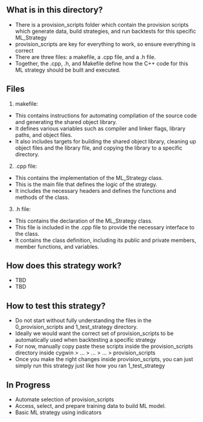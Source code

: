 ## What is in this directory?
- There is a provision_scripts folder which contain the provision scripts which generate data, build strategies, and run backtests for this specific ML_Strategy
- provision_scripts are key for everything to work, so ensure everything is correct
- There are three files: a makefile, a .cpp file, and a .h file.
- Together, the .cpp, .h, and Makefile define how the C++ code for this ML strategy should be built and executed.

## Files
1. makefile:
- This contains instructions for automating compilation of the source code and generating the shared object library.
- It defines various variables such as compiler and linker flags, library paths, and object files.
- It also includes targets for building the shared object library, cleaning up object files and the library file, and copying the library to a specific directory.
2. .cpp file:
- This contains the implementation of the ML_Strategy class.
- This is the main file that defines the logic of the strategy.
- It includes the necessary headers and defines the functions and methods of the class.
3. .h file: 
- This contains the declaration of the ML_Strategy class.
- This file is included in the .cpp file to provide the necessary interface to the class.
- It contains the class definition, including its public and private members, member functions, and variables.

## How does this strategy work?
- TBD
- TBD

## How to test this strategy?
- Do not start without fully understanding the files in the 0_provision_scripts and 1_test_strategy directory.
- Ideally we would want the correct set of provision_scripts to be automatically used when backtesting a specific strategy
- For now, manually copy paste these scripts inside the provision_scripts directory inside cygwin > ... > ... > ... > provision_scripts
- Once you make the right changes inside provision_scripts, you can just simply run this strategy just like how you ran 1_test_strategy

## In Progress
- Automate selection of provision_scripts
- Access, select, and prepare training data to build ML model.
- Basic ML strategy using indicators

